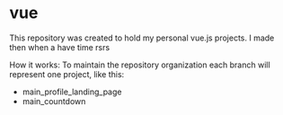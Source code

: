 # vue
This repository was created to hold my personal vue.js projects. I made then when a have time rsrs


How it works:
To maintain the repository organization each branch will represent one project, like this:

- main_profile_landing_page
- main_countdown